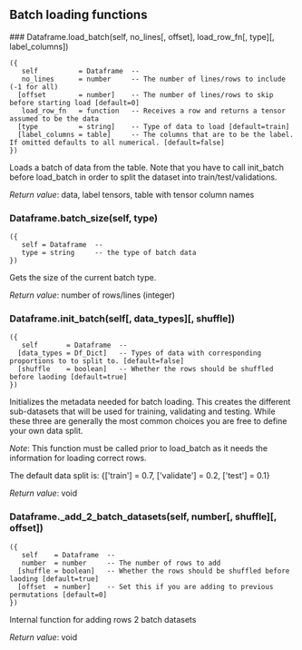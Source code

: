 
## Batch loading functions

<a name="Dataframe.load_batch">
### Dataframe.load_batch(self, no_lines[, offset], load_row_fn[, type][, label_columns])

```
({
   self          = Dataframe  -- 
   no_lines      = number     -- The number of lines/rows to include (-1 for all)
  [offset        = number]    -- The number of lines/rows to skip before starting load [default=0]
   load_row_fn   = function   -- Receives a row and returns a tensor assumed to be the data
  [type          = string]    -- Type of data to load [default=train]
  [label_columns = table]     -- The columns that are to be the label. If omitted defaults to all numerical. [default=false]
})
```

Loads a batch of data from the table. Note that you have to call init_batch before load_batch
in order to split the dataset into train/test/validations.

_Return value_: data, label tensors, table with tensor column names
<a name="Dataframe.batch_size">
### Dataframe.batch_size(self, type)

```
({
   self = Dataframe  -- 
   type = string     -- the type of batch data
})
```

Gets the size of the current batch type.

_Return value_: number of rows/lines (integer)
<a name="Dataframe.init_batch">
### Dataframe.init_batch(self[, data_types][, shuffle])

```
({
   self       = Dataframe  -- 
  [data_types = Df_Dict]   -- Types of data with corresponding proportions to to split to. [default=false]
  [shuffle    = boolean]   -- Whether the rows should be shuffled before laoding [default=true]
})
```

Initializes the metadata needed for batch loading. This creates the different
sub-datasets that will be used for training, validating and testing. While these
three are generally the most common choices you are free to define your own data split.

_Note_: This function must be called prior to load_batch as it needs the
information for loading correct rows.

The default data split is:
{['train'] = 0.7,
 ['validate'] = 0.2,
 ['test'] = 0.1}

_Return value_: void
<a name="Dataframe._add_2_batch_datasets">
### Dataframe._add_2_batch_datasets(self, number[, shuffle][, offset])

```
({
   self    = Dataframe  -- 
   number  = number     -- The number of rows to add
  [shuffle = boolean]   -- Whether the rows should be shuffled before laoding [default=true]
  [offset  = number]    -- Set this if you are adding to previous permutations [default=0]
})
```

Internal function for adding rows 2 batch datasets

_Return value_: void
